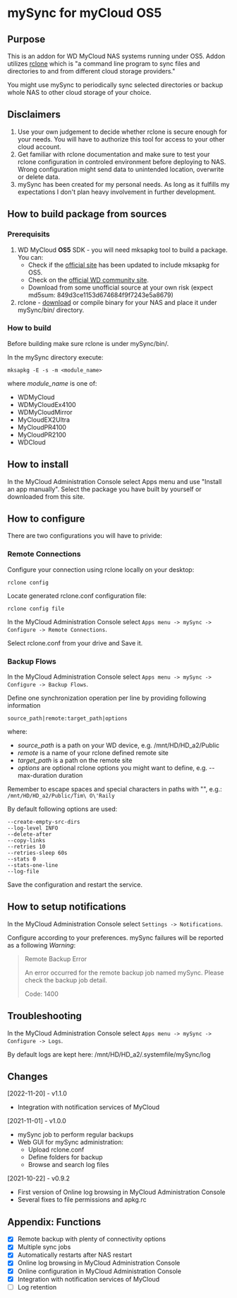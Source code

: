 # mySync for myCloud OS5
## Purpose
This is an addon for WD MyCloud NAS systems running under OS5. Addon utilizes [rclone](https://rclone.org/) which is "a command line program to sync files and directories to and from different cloud storage providers."

You might use mySync to periodically sync selected directories or backup whole NAS to other cloud storage of your choice.

## Disclaimers
1) Use your own judgement to decide whether rclone is secure enough for your needs. You will have to authorize this tool for access to your other cloud account.
2) Get familiar with rclone documentation and make sure to test your rclone configuration in controled environment before deploying to NAS. Wrong configuration might send data to unintended location, overwrite or delete data. 
3) mySync has been created for my personal needs. As long as it fulfills my expectations I don't plan heavy involvement in further development.

## How to build package from sources
### Prerequisits
1) WD MyCloud **OS5** SDK - you will need mksapkg tool to build a package. You can:
   - Check if the [official site](https://developer.westerndigital.com/develop/wd/sdk.html) has been updated to include mksapkg for OS5.
   - Check on the [official WD community site](https://community.wd.com/t/whare-are-the-os5-sdk-tools/266486/3).
   - Download from some unofficial source at your own risk (expect md5sum: 849d3ce1153d674684f9f7243e5a8679)
3) rclone - [download](https://github.com/rclone/rclone/releases) or compile binary for your NAS and place it under mySync/bin/ directory.

### How to build
Before building make sure rclone is under mySync/bin/.

In the mySync directory execute:
```
mksapkg -E -s -m <module_name>
```

where *module_name* is one of:
* WDMyCloud
* WDMyCloudEx4100
* WDMyCloudMirror
* MyCloudEX2Ultra
* MyCloudPR4100
* MyCloudPR2100
* WDCloud

## How to install
In the MyCloud Administration Console select Apps menu and use "Install an app manually". Select the package you have built by yourself or downloaded from this site.

## How to configure
There are two configurations you will have to privide:
### Remote Connections
Configure your connection using rclone locally on your desktop:
```
rclone config
```

Locate generated rclone.conf configuration file:
```
rclone config file
```

In the MyCloud Administration Console select `Apps menu -> mySync -> Configure -> Remote Connections`.

Select rclone.conf from your drive and Save it.

### Backup Flows
In the MyCloud Administration Console select `Apps menu -> mySync -> Configure -> Backup Flows`.

Define one synchronization operation per line by providing following information
```
source_path|remote:target_path|options
```
where:
* *source_path* is a path on your WD device, e.g. /mnt/HD/HD_a2/Public
* *remote* is a name of your rclone defined remote site
* *target_path* is a path on the remote site
* *options* are optional rclone options you might want to define, e.g. --max-duration duration

Remember to escape spaces and special characters in paths with "\", e.g.: `/mnt/HD/HD_a2/Public/Tim\ O\'Raily`

By default following options are used:
```
--create-empty-src-dirs
--log-level INFO
--delete-after
--copy-links
--retries 10
--retries-sleep 60s
--stats 0
--stats-one-line
--log-file
```

Save the configuration and restart the service.

## How to setup notifications
In the MyCloud Administration Console select `Settings -> Notifications`.

Configure according to your preferences. mySync failures will be reported as a following *Warning*:
> Remote Backup Error
>
> An error occurred for the remote backup job named mySync. Please check the backup job detail.
>
> Code: 1400

## Troubleshooting
In the MyCloud Administration Console select `Apps menu -> mySync -> Configure -> Logs`.

By default logs are kept here: /mnt/HD/HD_a2/.systemfile/mySync/log

## Changes
\[2022-11-20\] - v1.1.0
- Integration with notification services of MyCloud

\[2021-11-01\] - v1.0.0
- mySync job to perform regular backups
- Web GUI for mySync administration:
   - Upload rclone.conf
   - Define folders for backup
   - Browse and search log files

\[2021-10-22\] - v0.9.2
- First version of Online log browsing in MyCloud Administration Console
- Several fixes to file permissions and apkg.rc

## Appendix: Functions
- [x] Remote backup with plenty of connectivity options
- [x] Multiple sync jobs
- [x] Automatically restarts after NAS restart
- [x] Online log browsing in MyCloud Administration Console
- [x] Online configuration in MyCloud Administration Console
- [x] Integration with notification services of MyCloud
- [ ] Log retention
